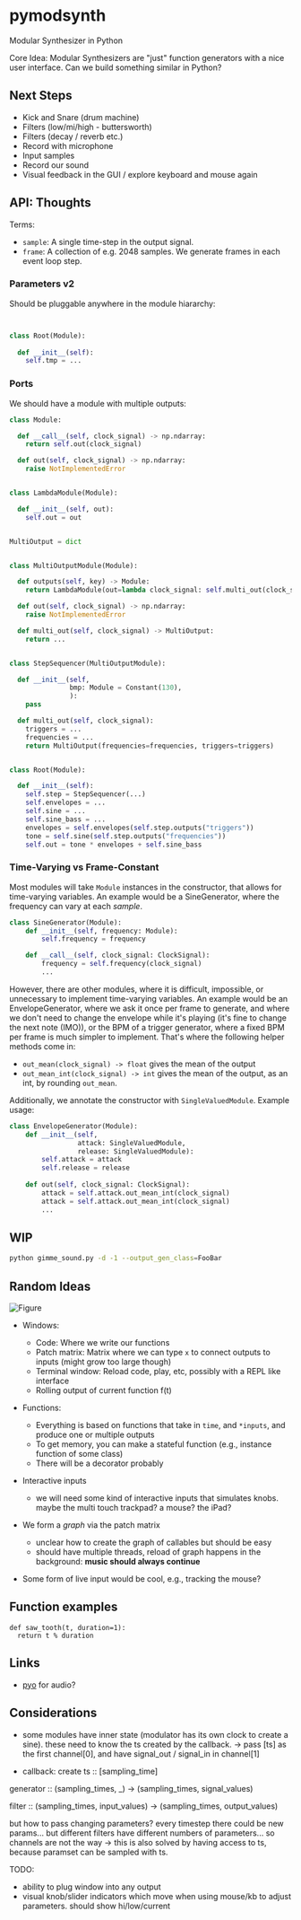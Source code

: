 # pymodsynth

Modular Synthesizer in Python

Core Idea: Modular Synthesizers are "just" function generators with a nice user interface. Can we build something similar in Python?


## Next Steps

- Kick and Snare (drum machine)
- Filters (low/mi/high - buttersworth)
- Filters (decay / reverb etc.)
- Record with microphone
- Input samples
- Record our sound
- Visual feedback in the GUI / explore keyboard and mouse again


## API: Thoughts

Terms:
- `sample`: A single time-step in the output signal.
- `frame`: A collection of e.g. 2048 samples. We generate frames in each event loop step.

### Parameters v2


Should be pluggable anywhere in the module hiararchy:


```python


class Root(Module):
  
  def __init__(self):
    self.tmp = ...


```






### Ports
  
We should have a module with multiple outputs:

```python
class Module:

  def __call__(self, clock_signal) -> np.ndarray:
    return self.out(clock_signal)

  def out(self, clock_signal) -> np.ndarray:
    raise NotImplementedError


class LambdaModule(Module):

  def __init__(self, out):
    self.out = out


MultiOutput = dict


class MultiOutputModule(Module):

  def outputs(self, key) -> Module:
    return LambdaModule(out=lambda clock_signal: self.multi_out(clock_signal)[key])

  def out(self, clock_signal) -> np.ndarray:
    raise NotImplementedError

  def multi_out(self, clock_signal) -> MultiOutput:
    return ...


class StepSequencer(MultiOutputModule):

  def __init__(self,
               bmp: Module = Constant(130),
               ):
    pass

  def multi_out(self, clock_signal):
    triggers = ...
    frequencies = ...
    return MultiOutput(frequencies=frequencies, triggers=triggers)


class Root(Module):

  def __init__(self):
    self.step = StepSequencer(...)
    self.envelopes = ...
    self.sine = ...
    self.sine_bass = ...
    envelopes = self.envelopes(self.step.outputs("triggers"))
    tone = self.sine(self.step.outputs("frequencies"))
    self.out = tone * envelopes + self.sine_bass
```

### Time-Varying vs Frame-Constant

Most modules will take `Module` instances in the constructor, that allows for time-varying variables.
An example would be a SineGenerator, where the frequency can vary at each _sample_.

```python
class SineGenerator(Module):
    def __init__(self, frequency: Module):
        self.frequency = frequency

    def __call__(self, clock_signal: ClockSignal):
        frequency = self.frequency(clock_signal)
        ...
```

However, there are other modules, where it is difficult, impossible, or unnecessary to implement time-varying variables.
An example would be an EnvelopeGenerator, where we ask it once per frame to generate, and
where we don't need to change the envelope while it's playing (it's fine to
change the next note (IMO)), or the BPM of a trigger generator, where a fixed BPM per frame is much simpler to 
implement. That's where the following helper methods come in:
- `out_mean(clock_signal) -> float` gives the mean of the output
- `out_mean_int(clock_signal) -> int` gives the mean of the output, as an int, by rounding `out_mean`.

Additionally, we annotate the constructor with `SingleValuedModule`. Example usage:
```python
class EnvelopeGenerator(Module):
    def __init__(self,
                 attack: SingleValuedModule, 
                 release: SingleValuedModule):
        self.attack = attack
        self.release = release
        
    def out(self, clock_signal: ClockSignal):
        attack = self.attack.out_mean_int(clock_signal)
        attack = self.attack.out_mean_int(clock_signal)
        ...
```





## WIP

```sh
python gimme_sound.py -d -1 --output_gen_class=FooBar
```

## Random Ideas

![Figure](https://github.com/fab-jul/pymodsynth/raw/main/fig.png)

- Windows: 
  - Code: Where we write our functions
  - Patch matrix: Matrix where we can type `x` to connect outputs to inputs (might grow too large though)
  - Terminal window: Reload code, play, etc, possibly with a REPL like interface
  - Rolling output of current function f(t)

- Functions:
  - Everything is based on functions that take in `time`, and `*inputs`, and produce one or multiple outputs
  - To get memory, you can make a stateful function (e.g., instance function of some class)
  - There will be a decorator probably

- Interactive inputs
  -  we will need some kind of interactive inputs that simulates knobs. maybe the multi touch trackpad? a mouse? the iPad?

- We form a *graph* via the patch matrix
  - unclear how to create the graph of callables but should be easy
  - should have multiple threads, reload of graph happens in the background: **music should always continue**

- Some form of live input would be cool, e.g., tracking the mouse?

## Function examples

```
def saw_tooth(t, duration=1):
  return t % duration
```

## Links

- [pyo](http://ajaxsoundstudio.com/software/pyo/) for audio?



## Considerations
- some modules have inner state (modulator has its own clock to create a sine). these need to know the ts created by the callback. 
-> pass [ts] as the first channel[0], and have signal_out / signal_in in channel[1]


- callback:
create ts :: [sampling_time]

generator :: (sampling_times, _) -> (sampling_times, signal_values)

filter :: (sampling_times, input_values) -> (sampling_times, output_values)

but how to pass changing parameters? every timestep there could be new params... but different filters have different numbers of parameters... so channels are not the way
-> this is also solved by having access to ts, because paramset can be sampled with ts. 

TODO:
- ability to plug window into any output
- visual knob/slider indicators which move when using mouse/kb to adjust parameters. should show hi/low/current





